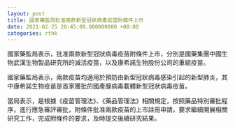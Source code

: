```yaml
---
layout: post
title: 國家藥監局批准兩款新型冠狀病毒疫苗附條件上市
date: 2021-02-25 20:45:09.000000000 +08:00
categories: rthk
---
```


國家藥監局表示，批准兩款新型冠狀病毒疫苗附條件上市，分別是國藥集團中國生物武漢生物製品研究所的滅活疫苗，以及康希諾生物股份公司的重組疫苗。

國家藥監局表示，兩款疫苗均適用於預防由新型冠狀病毒感染引起的新型肺炎，其中康希諾生物疫苗是首家獲批的國產腺病毒載體新型冠狀病毒疫苗。

當局表示，是根據《疫苗管理法》、《藥品管理法》相關規定，按照藥品特別審批程序，進行應急審評審批，附條件批准兩款疫苗的上市註冊申請，要求繼續開展相關研究工作，完成附條件的要求，及時提交後續研究結果。
